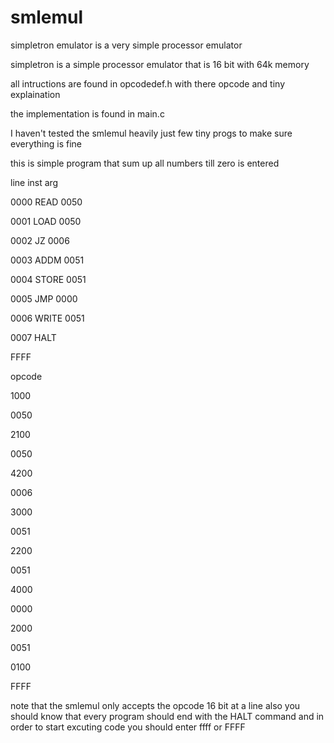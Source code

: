 # smlemul
simpletron emulator is a very simple processor emulator

simpletron is a simple processor emulator that is 16 bit with 64k memory

all intructions are found in opcodedef.h with there opcode and tiny explaination

the implementation is found in main.c


I haven't tested the smlemul heavily just few tiny progs to make sure everything is fine


this is simple program that sum up all numbers till zero is entered


line inst  arg

0000 READ  0050

0001 LOAD  0050

0002 JZ    0006

0003 ADDM  0051

0004 STORE 0051

0005 JMP   0000

0006 WRITE 0051

0007 HALT

FFFF

opcode


1000

0050

2100

0050

4200

0006

3000

0051

2200

0051

4000

0000

2000

0051

0100

FFFF


note that the smlemul only accepts the opcode 16 bit at a line
also you should know that every program should end with the HALT command and in order to start excuting code you should enter ffff or FFFF
